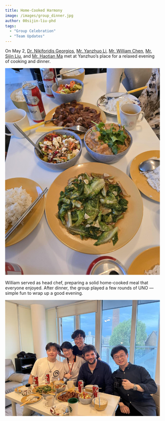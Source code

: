 ```yaml
---
title: Home-Cooked Harmony  
image: /images/group_dinner.jpg  
author: 00sijin-liu-phd  
tags:  
  - "Group Celebration"  
  - "Team Updates"  
---
```


On May 2, [Dr. Nikiforidis Georgios](https://sesr-group.github.io/members/99nikiforidis-georgios.html), [Mr. Yanzhuo Li](https://sesr-group.github.io/members/00yanzhuo-li-phd.html), [Mr. William Chen](https://sesr-group.github.io/members/00ziwei-chen-phd.html), [Mr. Sijin Liu](https://sesr-group.github.io/members/00sijin-liu-phd.html), and [Mr. Haotian Ma](https://sesr-group.github.io/members/01haotian-ma-phd.html) met at Yanzhuo’s place for a relaxed evening of cooking and dinner.

![Home Dinner](/images/MayDishes.jpg)

William served as head chef, preparing a solid home-cooked meal that everyone enjoyed. After dinner, the group played a few rounds of UNO — simple fun to wrap up a good evening.

![Home Dinner](/images/mayParty.jpg)